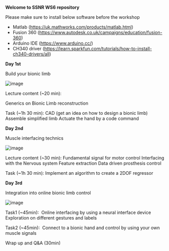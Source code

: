 **Welcome to SSNR WS6 repository**

Please make sure to install below software before the workshop
- Matlab (https://uk.mathworks.com/products/matlab.html)
- Fusion 360 (https://www.autodesk.co.uk/campaigns/education/fusion-360)
- Arduino IDE (https://www.arduino.cc/)
- CH340 driver (https://learn.sparkfun.com/tutorials/how-to-install-ch340-drivers/all)

**Day 1st**

Build your bionic limb

![image](https://github.com/JumpeiK/SSNR2024_WS6/assets/114773134/6996f0d2-a2b0-408e-864a-f761660c8411)

Lecture content (~20 min):

Generics on Bionic Limb reconstruction

Task (~1h 30 min): 
CAD (get an idea on how to design a bionic limb)
Assemble simplified limb
Actuate the hand by a code command

**Day 2nd**

Muscle interfacing technics

![image](https://github.com/JumpeiK/SSNR2024_WS6/assets/114773134/7e13caec-08ca-4df1-aa9d-90d56a323524)


Lecture content (~30 min):
Fundamental signal for motor control
Interfacing with the Nervous system
Feature extraction
Data driven prosthesis control

Task (~1h 30 min): 
Implement an algorithm to create a 2DOF regressor

**Day 3rd**

Integration into online bionic limb control

![image](https://github.com/JumpeiK/SSNR2024_WS6/assets/114773134/91bf227d-1fef-4c60-a850-810a66075c99)

Task1 (~45min): 
Online interfacing by using a neural interface device
Exploration on different gestures and labels

Task2 (~45min): 
Connect to a bionic hand and control by using your own muscle signals

Wrap up and Q&A (30min)
